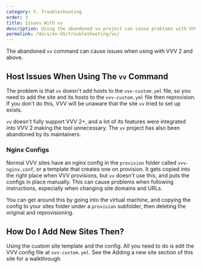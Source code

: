```yaml
---
category: 5. Troubleshooting
order: 3
title: Issues With vv
description: Using the abandoned vv project can cause problems with VVV 2 and above.
permalink: /docs/en-US/troubleshooting/vv/
---
```


The abandoned `vv` command can cause issues when using with VVV 2 and above.

## Host Issues When Using The `vv` Command
 
The problem is that `vv` doesn't add hosts to the `vvv-custom.yml` file, so you need to add the site and its hosts to the `vvv-custom.yml` file then reprovision. If you don't do this, VVV will be unaware that the site `vv` tried to set up exists.

`vv` doesn't fully support VVV 2+, and a lot of its features were integrated into VVV 2 making the tool unnecessary. The `vv` project has also been abandoned by its maintainers.

### Nginx Configs

Normal VVV sites have an nginx config in the `provision` folder called `vvv-nginx.conf`, or a template that creates one on provision. It gets copied into the right place when VVV provisions, but `vv` doesn't use this, and puts the configs in place manually. This can cause problems when following instructions, especially when changing site domains and URLs.

You can get around this by going into the virtual machine, and copying the config to your sites folder under a `provision` subfolder, then deleting the original and reprovisioning.

## How Do I Add New Sites Then?

Using the custom site template and the config. All you need to do is edit the VVV config file at `vvv-custom.yml`. See the Adding a new site section of this site for a walkthrough.
